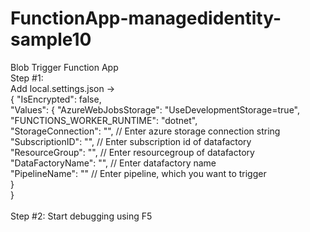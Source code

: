 # FunctionApp-managedidentity-sample10
Blob Trigger Function App <br />
Step #1: <br />
Add local.settings.json -> <br />
{ 
    "IsEncrypted": false, <br />
    "Values": {
        "AzureWebJobsStorage": "UseDevelopmentStorage=true", <br />
        "FUNCTIONS_WORKER_RUNTIME": "dotnet", <br />
        "StorageConnection": "",    // Enter azure storage connection string <br />
        "SubscriptionID": "",       // Enter subscription id of datafactory <br />
        "ResourceGroup": "",        // Enter resourcegroup of datafactory <br />
        "DataFactoryName": "",      // Enter datafactory name <br />
        "PipelineName": ""          // Enter pipeline, which you want to trigger <br />
    } <br />
} <br />
<br />
Step #2: Start debugging using F5 <br />
